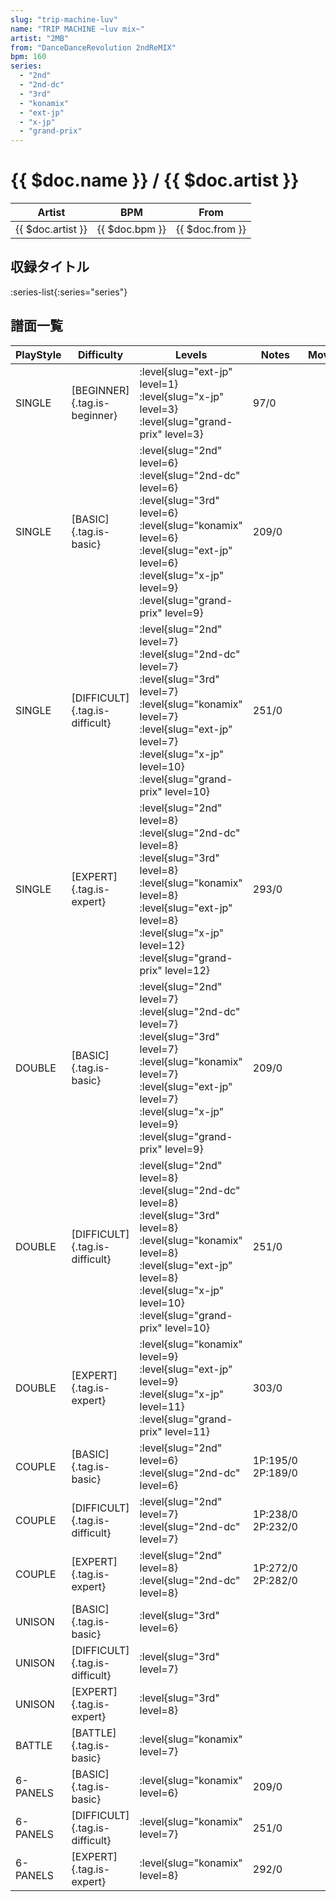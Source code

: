 ```yaml
---
slug: "trip-machine-luv"
name: "TRIP MACHINE ~luv mix~"
artist: "2MB"
from: "DanceDanceRevolution 2ndReMIX"
bpm: 160
series:
  - "2nd"
  - "2nd-dc"
  - "3rd"
  - "konamix"
  - "ext-jp"
  - "x-jp"
  - "grand-prix"
---
```


# {{ $doc.name }} / {{ $doc.artist }}

|Artist|BPM|From|
|------|---|----|
|{{ $doc.artist }}|{{ $doc.bpm }}|{{ $doc.from }}|

## 収録タイトル

:series-list{:series="series"}

## 譜面一覧

|PlayStyle|Difficulty|Levels|Notes|Movie|
|---------|----------|------|-----|-----|
|SINGLE|[BEGINNER]{.tag.is-beginner}|<div class="field is-grouped is-grouped-multiline"> :level{slug="ext-jp" level=1} :level{slug="x-jp" level=3} :level{slug="grand-prix" level=3}</div>|97/0||
|SINGLE|[BASIC]{.tag.is-basic}|<div class="field is-grouped is-grouped-multiline"> :level{slug="2nd" level=6} :level{slug="2nd-dc" level=6} :level{slug="3rd" level=6} :level{slug="konamix" level=6} :level{slug="ext-jp" level=6} :level{slug="x-jp" level=9} :level{slug="grand-prix" level=9}</div>|209/0||
|SINGLE|[DIFFICULT]{.tag.is-difficult}|<div class="field is-grouped is-grouped-multiline"> :level{slug="2nd" level=7} :level{slug="2nd-dc" level=7} :level{slug="3rd" level=7} :level{slug="konamix" level=7} :level{slug="ext-jp" level=7} :level{slug="x-jp" level=10} :level{slug="grand-prix" level=10}</div>|251/0||
|SINGLE|[EXPERT]{.tag.is-expert}|<div class="field is-grouped is-grouped-multiline"> :level{slug="2nd" level=8} :level{slug="2nd-dc" level=8} :level{slug="3rd" level=8} :level{slug="konamix" level=8} :level{slug="ext-jp" level=8} :level{slug="x-jp" level=12} :level{slug="grand-prix" level=12}</div>|293/0||
|DOUBLE|[BASIC]{.tag.is-basic}|<div class="field is-grouped is-grouped-multiline"> :level{slug="2nd" level=7} :level{slug="2nd-dc" level=7} :level{slug="3rd" level=7} :level{slug="konamix" level=7} :level{slug="ext-jp" level=7} :level{slug="x-jp" level=9} :level{slug="grand-prix" level=9}</div>|209/0||
|DOUBLE|[DIFFICULT]{.tag.is-difficult}|<div class="field is-grouped is-grouped-multiline"> :level{slug="2nd" level=8} :level{slug="2nd-dc" level=8} :level{slug="3rd" level=8} :level{slug="konamix" level=8} :level{slug="ext-jp" level=8} :level{slug="x-jp" level=10} :level{slug="grand-prix" level=10}</div>|251/0||
|DOUBLE|[EXPERT]{.tag.is-expert}|<div class="field is-grouped is-grouped-multiline"> :level{slug="konamix" level=9} :level{slug="ext-jp" level=9} :level{slug="x-jp" level=11} :level{slug="grand-prix" level=11}</div>|303/0||
|COUPLE|[BASIC]{.tag.is-basic}|<div class="field is-grouped is-grouped-multiline"> :level{slug="2nd" level=6} :level{slug="2nd-dc" level=6}</div>|1P:195/0 2P:189/0||
|COUPLE|[DIFFICULT]{.tag.is-difficult}|<div class="field is-grouped is-grouped-multiline"> :level{slug="2nd" level=7} :level{slug="2nd-dc" level=7}</div>|1P:238/0 2P:232/0||
|COUPLE|[EXPERT]{.tag.is-expert}|<div class="field is-grouped is-grouped-multiline"> :level{slug="2nd" level=8} :level{slug="2nd-dc" level=8}</div>|1P:272/0 2P:282/0||
|UNISON|[BASIC]{.tag.is-basic}|<div class="field is-grouped is-grouped-multiline"> :level{slug="3rd" level=6}</div>|||
|UNISON|[DIFFICULT]{.tag.is-difficult}|<div class="field is-grouped is-grouped-multiline"> :level{slug="3rd" level=7}</div>|||
|UNISON|[EXPERT]{.tag.is-expert}|<div class="field is-grouped is-grouped-multiline"> :level{slug="3rd" level=8}</div>|||
|BATTLE|[BATTLE]{.tag.is-basic}|<div class="field is-grouped is-grouped-multiline"> :level{slug="konamix" level=7}</div>|||
|6-PANELS|[BASIC]{.tag.is-basic}|<div class="field is-grouped is-grouped-multiline"> :level{slug="konamix" level=6}</div>|209/0||
|6-PANELS|[DIFFICULT]{.tag.is-difficult}|<div class="field is-grouped is-grouped-multiline"> :level{slug="konamix" level=7}</div>|251/0||
|6-PANELS|[EXPERT]{.tag.is-expert}|<div class="field is-grouped is-grouped-multiline"> :level{slug="konamix" level=8}</div>|292/0||
